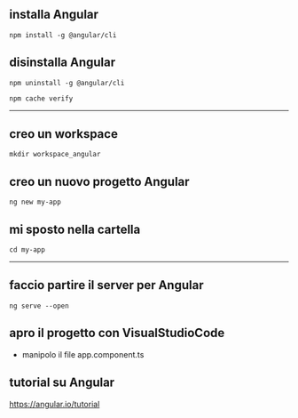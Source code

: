 

## installa Angular 

`npm install -g @angular/cli`

## disinstalla Angular 

`npm uninstall -g @angular/cli`

`npm cache verify`

--- 

## creo un workspace
`mkdir workspace_angular`

## creo un nuovo progetto Angular
`ng new my-app`

## mi sposto nella cartella
`cd my-app`

---

## faccio partire il server per Angular
`ng serve --open`


## apro il progetto con VisualStudioCode
* manipolo il file app.component.ts

## tutorial su Angular
https://angular.io/tutorial